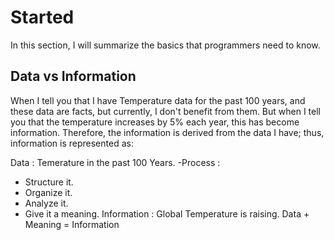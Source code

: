 # Started
In this section, I will summarize the basics that programmers need to know.

## Data vs Information 
When I tell you that I have Temperature data for the past 100 years, and these data are facts, but currently, I don't benefit from them. But when I tell you that the temperature increases by 5% each year, this has become information. Therefore, the information is derived from the data I have; thus, information is represented as:

Data : Temerature in the past 100 Years.
-Process : 
- Structure it. 
- Organize it. 
- Analyze it. 
- Give it a meaning.
Information : Global Temperature is raising.
Data + Meaning = Information

